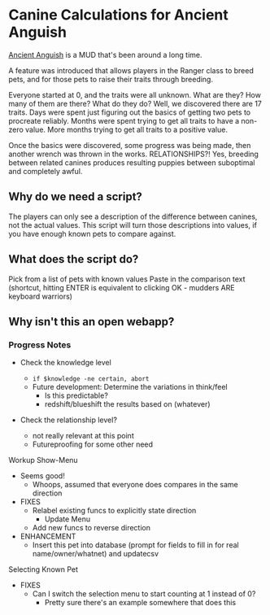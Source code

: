 # Canine Calculations for Ancient Anguish

[Ancient Anguish](https://www.anguish.org) is a MUD that's been around a long time.

A feature was introduced that allows players in the Ranger class to breed pets, and for those pets to raise their traits through breeding.

Everyone started at 0, and the traits were all unknown.  What are they?  How many of them are there? What do they do?
Well, we discovered there are 17 traits.
Days were spent just figuring out the basics of getting two pets to procreate reliably.
Months were spent trying to get all traits to have a non-zero value.
More months trying to get all traits to a positive value.

Once the basics were discovered, some progress was being made, then another wrench was thrown in the works. 
RELATIONSHIPS?!  Yes, breeding between related canines produces resulting puppies between suboptimal and completely awful.

## Why do we need a script?
The players can only see a description of the difference between canines, not the actual values.
This script will turn those descriptions into values, if you have enough known pets to compare against.

## What does the script do?
Pick from a list of pets with known values
Paste in the comparison text (shortcut, hitting ENTER is equivalent to clicking OK - mudders ARE keyboard warriors)
## Why isn't this an open webapp?

### Progress Notes

- Check the knowledge level

  - `if $knowledge -ne certain, abort`
  - Future development: Determine the variations in think/feel
    - Is this predictable?
    - redshift/blueshift the results based on (whatever)

- Check the relationship level?
  - not really relevant at this point
  - Futureproofing for some other need

Workup Show-Menu

- Seems good!
  - Whoops, assumed that everyone does compares in the same direction
- FIXES
  - Relabel existing funcs to explicitly state direction
    - Update Menu
  - Add new funcs to reverse direction
- ENHANCEMENT
  - Insert this pet into database (prompt for fields to fill in for real name/owner/whatnet) and updatecsv

Selecting Known Pet

- FIXES
  - Can I switch the selection menu to start counting at 1 instead of 0?
    - Pretty sure there's an example somewhere that does this
